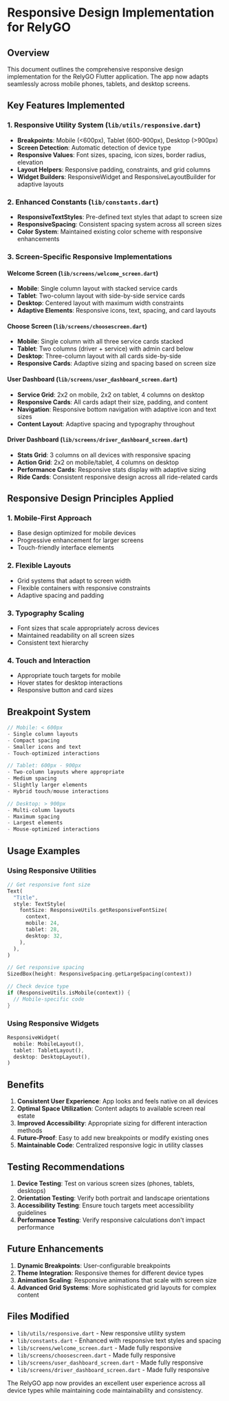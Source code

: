 # Responsive Design Implementation for RelyGO

## Overview
This document outlines the comprehensive responsive design implementation for the RelyGO Flutter application. The app now adapts seamlessly across mobile phones, tablets, and desktop screens.

## Key Features Implemented

### 1. Responsive Utility System (`lib/utils/responsive.dart`)
- **Breakpoints**: Mobile (<600px), Tablet (600-900px), Desktop (>900px)
- **Screen Detection**: Automatic detection of device type
- **Responsive Values**: Font sizes, spacing, icon sizes, border radius, elevation
- **Layout Helpers**: Responsive padding, constraints, and grid columns
- **Widget Builders**: ResponsiveWidget and ResponsiveLayoutBuilder for adaptive layouts

### 2. Enhanced Constants (`lib/constants.dart`)
- **ResponsiveTextStyles**: Pre-defined text styles that adapt to screen size
- **ResponsiveSpacing**: Consistent spacing system across all screen sizes
- **Color System**: Maintained existing color scheme with responsive enhancements

### 3. Screen-Specific Responsive Implementations

#### Welcome Screen (`lib/screens/welcome_screen.dart`)
- **Mobile**: Single column layout with stacked service cards
- **Tablet**: Two-column layout with side-by-side service cards
- **Desktop**: Centered layout with maximum width constraints
- **Adaptive Elements**: Responsive icons, text, spacing, and card layouts

#### Choose Screen (`lib/screens/choosescreen.dart`)
- **Mobile**: Single column with all three service cards stacked
- **Tablet**: Two columns (driver + service) with admin card below
- **Desktop**: Three-column layout with all cards side-by-side
- **Responsive Cards**: Adaptive sizing and spacing based on screen size

#### User Dashboard (`lib/screens/user_dashboard_screen.dart`)
- **Service Grid**: 2x2 on mobile, 2x2 on tablet, 4 columns on desktop
- **Responsive Cards**: All cards adapt their size, padding, and content
- **Navigation**: Responsive bottom navigation with adaptive icon and text sizes
- **Content Layout**: Adaptive spacing and typography throughout

#### Driver Dashboard (`lib/screens/driver_dashboard_screen.dart`)
- **Stats Grid**: 3 columns on all devices with responsive spacing
- **Action Grid**: 2x2 on mobile/tablet, 4 columns on desktop
- **Performance Cards**: Responsive stats display with adaptive sizing
- **Ride Cards**: Consistent responsive design across all ride-related cards

## Responsive Design Principles Applied

### 1. Mobile-First Approach
- Base design optimized for mobile devices
- Progressive enhancement for larger screens
- Touch-friendly interface elements

### 2. Flexible Layouts
- Grid systems that adapt to screen width
- Flexible containers with responsive constraints
- Adaptive spacing and padding

### 3. Typography Scaling
- Font sizes that scale appropriately across devices
- Maintained readability on all screen sizes
- Consistent text hierarchy

### 4. Touch and Interaction
- Appropriate touch targets for mobile
- Hover states for desktop interactions
- Responsive button and card sizes

## Breakpoint System

```dart
// Mobile: < 600px
- Single column layouts
- Compact spacing
- Smaller icons and text
- Touch-optimized interactions

// Tablet: 600px - 900px
- Two-column layouts where appropriate
- Medium spacing
- Slightly larger elements
- Hybrid touch/mouse interactions

// Desktop: > 900px
- Multi-column layouts
- Maximum spacing
- Largest elements
- Mouse-optimized interactions
```

## Usage Examples

### Using Responsive Utilities
```dart
// Get responsive font size
Text(
  "Title",
  style: TextStyle(
    fontSize: ResponsiveUtils.getResponsiveFontSize(
      context,
      mobile: 24,
      tablet: 28,
      desktop: 32,
    ),
  ),
)

// Get responsive spacing
SizedBox(height: ResponsiveSpacing.getLargeSpacing(context))

// Check device type
if (ResponsiveUtils.isMobile(context)) {
  // Mobile-specific code
}
```

### Using Responsive Widgets
```dart
ResponsiveWidget(
  mobile: MobileLayout(),
  tablet: TabletLayout(),
  desktop: DesktopLayout(),
)
```

## Benefits

1. **Consistent User Experience**: App looks and feels native on all devices
2. **Optimal Space Utilization**: Content adapts to available screen real estate
3. **Improved Accessibility**: Appropriate sizing for different interaction methods
4. **Future-Proof**: Easy to add new breakpoints or modify existing ones
5. **Maintainable Code**: Centralized responsive logic in utility classes

## Testing Recommendations

1. **Device Testing**: Test on various screen sizes (phones, tablets, desktops)
2. **Orientation Testing**: Verify both portrait and landscape orientations
3. **Accessibility Testing**: Ensure touch targets meet accessibility guidelines
4. **Performance Testing**: Verify responsive calculations don't impact performance

## Future Enhancements

1. **Dynamic Breakpoints**: User-configurable breakpoints
2. **Theme Integration**: Responsive themes for different device types
3. **Animation Scaling**: Responsive animations that scale with screen size
4. **Advanced Grid Systems**: More sophisticated grid layouts for complex content

## Files Modified

- `lib/utils/responsive.dart` - New responsive utility system
- `lib/constants.dart` - Enhanced with responsive text styles and spacing
- `lib/screens/welcome_screen.dart` - Made fully responsive
- `lib/screens/choosescreen.dart` - Made fully responsive
- `lib/screens/user_dashboard_screen.dart` - Made fully responsive
- `lib/screens/driver_dashboard_screen.dart` - Made fully responsive

The RelyGO app now provides an excellent user experience across all device types while maintaining code maintainability and consistency.
